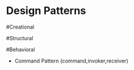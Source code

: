 # Design Patterns

#Creational

#Structural

#Behavioral
- Command Pattern (command,invoker,receiver)